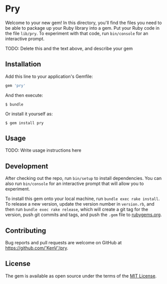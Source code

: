 # Pry

Welcome to your new gem! In this directory, you'll find the files you need to be able to package up your Ruby library into a gem. Put your Ruby code in the file `lib/pry`. To experiment with that code, run `bin/console` for an interactive prompt.

TODO: Delete this and the text above, and describe your gem

## Installation

Add this line to your application's Gemfile:

```ruby
gem 'pry'
```

And then execute:

    $ bundle

Or install it yourself as:

    $ gem install pry

## Usage

TODO: Write usage instructions here

## Development

After checking out the repo, run `bin/setup` to install dependencies. You can also run `bin/console` for an interactive prompt that will allow you to experiment.

To install this gem onto your local machine, run `bundle exec rake install`. To release a new version, update the version number in `version.rb`, and then run `bundle exec rake release`, which will create a git tag for the version, push git commits and tags, and push the `.gem` file to [rubygems.org](https://rubygems.org).

## Contributing

Bug reports and pull requests are welcome on GitHub at https://github.com/'KenV'/pry.

## License

The gem is available as open source under the terms of the [MIT License](https://opensource.org/licenses/MIT).
